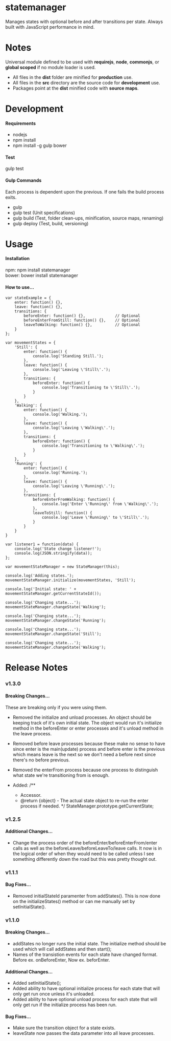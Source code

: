 statemanager
============

Manages states with optional before and after transitions per state. Always built with JavaScript performance in mind.

<h1>Notes</h1>

Universal module defined to be used with <b>requirejs</b>, <b>node</b>, <b>commonjs</b>, or <b>global scoped</b> if no module loader is used.

- All files in the <b>dist</b> folder are minified for <b>production</b> use.
- All files in the <b>src</b> directory are the source code for <b>development</b> use.
- Packages point at the <b>dist</b> minified code with <b>source maps</b>.

<h1>Development</h1>

<h4>Requirements</h4>

- nodejs
- npm install
- npm install -g gulp bower

<h4>Test</h4>

gulp test

<h4>Gulp Commands</h4>

Each process is dependent upon the previous. If one fails the build process exits.

- gulp
- gulp test (Unit specifications)
- gulp build (Test, folder clean-ups, minification, source maps, renaming)
- gulp deploy (Test, build, versioning)

<h1>Usage</h1>

<h4>Installation</h4>

npm: npm install statemanager<br />
bower: bower install statemanager

<h4>How to use...</h4>

    var stateExample = {
        enter: function() {},
        leave: function() {},
        transitions: {
            beforeEnter: function() {},             // Optional
            beforeEnterFromStill: function() {},    // Optional
            leaveToWalking: function() {},          // Optional
        }
    };

    var movementStates = {
        'Still': {
            enter: function() {
                console.log('Standing Still.');
            },
            leave: function() {
                console.log('Leaving \'Still\'.');
            },
            transitions: {
                beforeEnter: function() {
                    console.log('Transitioning to \'Still\'.');
                }
            }
        },
        'Walking': {
            enter: function() {
                console.log('Walking.');
            },
            leave: function() {
                console.log('Leaving \'Walking\'.');
            },
            transitions: {
                beforeEnter: function() {
                    console.log('Transitioning to \'Walking\'.');
                }
            }
        },
        'Running': {
            enter: function() {
                console.log('Running.');
            },
            leave: function() {
                console.log('Leaving \'Running\'.');
            },
            transitions: {
                beforeEnterFromWalking: function() {
                    console.log('Enter \'Running\' from \'Walking\'.');
                },
                leaveToStill: function() {
                    console.log('Leave \'Running\' to \'Still\'.');
                }
            }
        }
    }

    var listener1 = function(data) {
        console.log('State change listener!');
        console.log(JSON.stringify(data));
    };

    var movementStateManager = new StateManager(this);

    console.log('Adding states.');
    movementStateManager.initialize(movementStates, 'Still');

    console.log('Initial state: ' + movementStateManager.getCurrentStateId());

    console.log('Changing state...');
    movementStateManager.changeState('Walking');

    console.log('Changing state...');
    movementStateManager.changeState('Running');

    console.log('Changing state...');
    movementStateManager.changeState('Still');

    console.log('Changing state...');
    movementStateManager.changeState('Walking');

<h1>Release Notes</h1>

<h3>v1.3.0</h3>

<h4>Breaking Changes...</h4>

These are breaking only if you were using them.
- Removed the initialize and unload processes. An object should be keeping track of it's own initial state. The object would run it's initialize method in the beforeEnter or enter processes and it's unload method in the leave process.
- Removed before leave processes because these make no sense to have since enter is the main(update) process and before enter is the previous which means leave is the next so we don't need a before next since there's no before previous.
- Removed the enterFrom process because one process to distinguish what state we're transitioning from is enough.

- Added: 
    /**
     * Accessor.
     * @return {object} - The actual state object to re-run the enter process if needed.
     */
    StateManager.prototype.getCurrentState;

<h3>v1.2.5</h3>

<h4>Additional Changes...</h4>

- Change the process order of the beforeEnter/beforeEnterFrom/enter calls as well as the beforeLeave/beforeLeaveTo/leave calls. It now is in the logical order of when they would need to be called unless I see something differently down the road but this was pretty thought out.

<h3>v1.1.1</h3>

<h4>Bug Fixes...</h4>

- Removed initialStateId paramenter from addStates(). This is now done on the initializeStates() method or can me manually set by setInitialState().

<h3>v1.1.0</h3>

<h4>Breaking Changes...</h4>

- addStates no longer runs the initial state. The initialize method should be used which will call addStates and then start();
- Names of the transistion events for each state have changed format. Before ex. onBeforeEnter, Now ex. beforEnter.

<h4>Additional Changes...</h4>

- Added setInitialState();
- Added ability to have optional initialize process for each state that will only get run once unless it's unloaded.
- Added ability to have optional unload process for each state that will only get run if the initialize process has been run.

<h4>Bug Fixes...</h4>

 - Make sure the transition object for a state exists.
 - leaveState now passes the data parameter into all leave processes.
